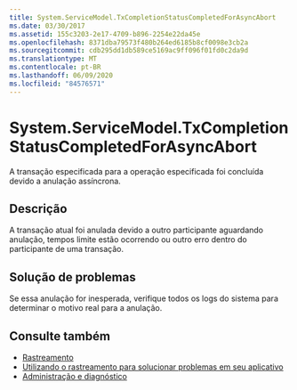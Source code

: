 ```yaml
---
title: System.ServiceModel.TxCompletionStatusCompletedForAsyncAbort
ms.date: 03/30/2017
ms.assetid: 155c3203-2e17-4709-b896-2254e22da45e
ms.openlocfilehash: 8371dba79573f480b264ed6185b8cf0098e3cb2a
ms.sourcegitcommit: cdb295dd1db589ce5169ac9ff096f01fd0c2da9d
ms.translationtype: MT
ms.contentlocale: pt-BR
ms.lasthandoff: 06/09/2020
ms.locfileid: "84576571"
---
```

# <a name="systemservicemodeltxcompletionstatuscompletedforasyncabort"></a>System.ServiceModel.TxCompletionStatusCompletedForAsyncAbort
A transação especificada para a operação especificada foi concluída devido a anulação assíncrona.  
  
## <a name="description"></a>Descrição  
 A transação atual foi anulada devido a outro participante aguardando anulação, tempos limite estão ocorrendo ou outro erro dentro do participante de uma transação.  
  
## <a name="troubleshooting"></a>Solução de problemas  
 Se essa anulação for inesperada, verifique todos os logs do sistema para determinar o motivo real para a anulação.  
  
## <a name="see-also"></a>Consulte também

- [Rastreamento](index.md)
- [Utilizando o rastreamento para solucionar problemas em seu aplicativo](using-tracing-to-troubleshoot-your-application.md)
- [Administração e diagnóstico](../index.md)
